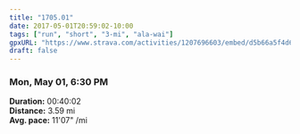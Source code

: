 ```yaml
---
title: "1705.01"
date: 2017-05-01T20:59:02-10:00
tags: ["run", "short", "3-mi", "ala-wai"]
gpxURL: "https://www.strava.com/activities/1207696603/embed/d5b66a5f4d62bfee517461ee298f18bf74ddc6ce"
draft: false
---
```


### Mon, May 01, 6:30 PM

**Duration:** 00:40:02  
**Distance:** 3.59 mi  
**Avg. pace:** 11'07" /mi